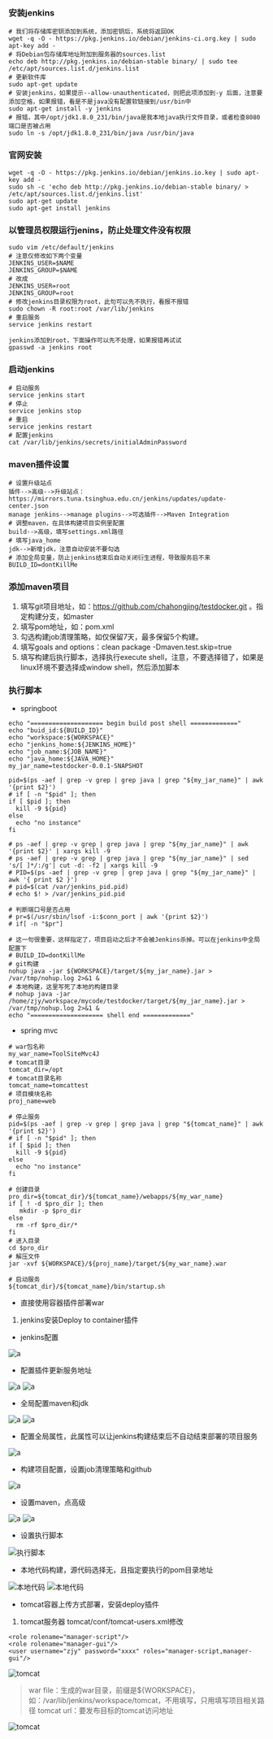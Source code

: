 ### 安装jenkins
``` shell
# 我们将存储库密钥添加到系统，添加密钥后，系统将返回OK
wget -q -O - https://pkg.jenkins.io/debian/jenkins-ci.org.key | sudo apt-key add -
# 将Debian包存储库地址附加到服务器的sources.list
echo deb http://pkg.jenkins.io/debian-stable binary/ | sudo tee /etc/apt/sources.list.d/jenkins.list
# 更新软件库
sudo apt-get update
# 安装jenkins，如果提示--allow-unauthenticated，则把此项添加到-y 后面，注意要添加空格，如果报错，看是不是java没有配置软链接到/usr/bin中
sudo apt-get install -y jenkins
# 报错，其中/opt/jdk1.8.0_231/bin/java是我本地java执行文件目录，或者检查8080端口是否被占用
sudo ln -s /opt/jdk1.8.0_231/bin/java /usr/bin/java
```

### 官网安装
```shell script
wget -q -O - https://pkg.jenkins.io/debian/jenkins.io.key | sudo apt-key add -
sudo sh -c 'echo deb http://pkg.jenkins.io/debian-stable binary/ > /etc/apt/sources.list.d/jenkins.list'
sudo apt-get update
sudo apt-get install jenkins
```

### 以管理员权限运行jenins，防止处理文件没有权限
```shell script
sudo vim /etc/default/jenkins
# 注意仅修改如下两个变量
JENKINS_USER=$NAME
JENKINS_GROUP=$NAME
# 改成
JENKINS_USER=root
JENKINS_GROUP=root
# 修改jenkins目录权限为root，此句可以先不执行，看报不报错
sudo chown -R root:root /var/lib/jenkins
# 重启服务
service jenkins restart

jenkins添加到root，下面操作可以先不处理，如果报错再试试
gpasswd -a jenkins root
```

### 启动jenkins
```shell script
# 启动服务
service jenkins start
# 停止
service jenkins stop
# 重启
service jenkins restart
# 配置jenkins
cat /var/lib/jenkins/secrets/initialAdminPassword
```

### maven插件设置
```shell script
# 设置升级站点
插件-->高级-->升级站点：https://mirrors.tuna.tsinghua.edu.cn/jenkins/updates/update-center.json
manage jenkins-->manage plugins-->可选插件-->Maven Integration
# 调整maven，在具体构建项目实例里配置
build-->高级，填写settings.xml路径
# 填写java_home
jdk-->新增jdk，注意自动安装不要勾选
# 添加全局变量，防止jenkins结束后自动关闭衍生进程，导致服务启不来
BUILD_ID=dontKillMe
```

### 添加maven项目
1. 填写git项目地址，如：https://github.com/chahongjing/testdocker.git 。指定构建分支，如master
2. 填写pom地址，如：pom.xml
3. 勾选构建job清理策略，如仅保留7天，最多保留5个构建。
4. 填写goals and options：clean package -Dmaven.test.skip=true
5. 填写构建后执行脚本，选择执行execute shell，注意，不要选择错了，如果是linux环境不要选择成window shell，然后添加脚本
### 执行脚本
- springboot
```shell script
echo "==================== begin build post shell ============="
echo "buid_id:${BUILD_ID}"
echo "workspace:${WORKSPACE}"
echo "jenkins_home:${JENKINS_HOME}"
echo "job_name:${JOB_NAME}"
echo "java_home:${JAVA_HOME}"
my_jar_name=testdocker-0.0.1-SNAPSHOT

pid=$(ps -aef | grep -v grep | grep java | grep "${my_jar_name}" | awk '{print $2}')
# if [ -n "$pid" ]; then
if [ $pid ]; then
  kill -9 ${pid}
else
  echo "no instance"
fi

# ps -aef | grep -v grep | grep java | grep "${my_jar_name}" | awk '{print $2}' | xargs kill -9
# ps -aef | grep -v grep | grep java | grep "${my_jar_name}" | sed 's/[ ]*/:/g'| cut -d: -f2 | xargs kill -9
# PID=$(ps -aef | grep -v grep | grep java | grep "${my_jar_name}" | awk '{ print $2 }')
# pid=$(cat /var/jenkins_pid.pid)
# echo $! > /var/jenkins_pid.pid

# 判断端口号是否占用
# pr=$(/usr/sbin/lsof -i:$conn_port | awk '{print $2}')
# if[ -n "$pr"]

# 这一句很重要，这样指定了，项目启动之后才不会被Jenkins杀掉。可以在jenkins中全局配置下
# BUILD_ID=dontKillMe
# git构建
nohup java -jar ${WORKSPACE}/target/${my_jar_name}.jar > /var/tmp/nohup.log 2>&1 &
# 本地构建，这里写死了本地的构建目录
# nohup java -jar /home/zjy/workspace/mycode/testdocker/target/${my_jar_name}.jar > /var/tmp/nohup.log 2>&1 &
echo "==================== shell end ============="
```

- spring mvc
```shell script
# war包名称
my_war_name=ToolSiteMvc4J
# tomcat目录
tomcat_dir=/opt
# tomcat目录名称
tomcat_name=tomcattest
# 项目模块名称
proj_name=web

# 停止服务
pid=$(ps -aef | grep -v grep | grep java | grep "${tomcat_name}" | awk '{print $2}')
# if [ -n "$pid" ]; then
if [ $pid ]; then
  kill -9 ${pid}
else
  echo "no instance"
fi

# 创建目录
pro_dir=${tomcat_dir}/${tomcat_name}/webapps/${my_war_name}
if [ ! -d $pro_dir ]; then
   mkdir -p $pro_dir
else
  rm -rf $pro_dir/*
fi
# 进入目录
cd $pro_dir
# 解压文件
jar -xvf ${WORKSPACE}/${proj_name}/target/${my_war_name}.war

# 启动服务
${tomcat_dir}/${tomcat_name}/bin/startup.sh
```

- 直接使用容器插件部署war
1. jenkins安装Deploy to container插件

- jenkins配置

![a](../imgs/jenkins/jenkins1.png)
- 配置插件更新服务地址

![a](../imgs/jenkins/jenkins2.png)
![a](../imgs/jenkins/jenkins3.png)
- 全局配置maven和jdk

![a](../imgs/jenkins/jenkins4.png)
![a](../imgs/jenkins/jenkins5.png)

- 配置全局属性，此属性可以让jenkins构建结束后不自动结束部署的项目服务

![a](../imgs/jenkins/jenkins6.png)
- 构建项目配置，设置job清理策略和github

![a](../imgs/jenkins/jenkins7.png)
- 设置maven，点高级

![a](../imgs/jenkins/jenkins8.png)
![a](../imgs/jenkins/jenkins9.png)
- 设置执行脚本

![执行脚本](../imgs/jenkins/jenkins10.png)
- 本地代码构建，源代码选择无，且指定要执行的pom目录地址

![本地代码](../imgs/jenkins/jenkins11.png)
![本地代码](../imgs/jenkins/jenkins12.png)

- tomcat容器上传方式部署，安装deploy插件
1. tomcat服务器 tomcat/conf/tomcat-users.xml修改
```shell script
<role rolename="manager-script"/>
<role rolename="manager-gui"/>
<user username="zjy" password="xxxx" roles="manager-script,manager-gui"/>
```
![tomcat](../imgs/jenkins/jenkins13.png)
> war file：生成的war目录，前缀是${WORKSPACE}，如：/var/lib/jenkins/workspace/tomcat，不用填写，只用填写项目相关路径
> tomcat url：要发布目标的tomcat访问地址

![tomcat](../imgs/jenkins/jenkins14.png)